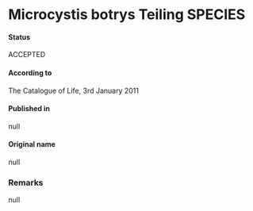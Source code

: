 Microcystis botrys Teiling SPECIES
=======

#### Status
ACCEPTED

#### According to
The Catalogue of Life, 3rd January 2011

#### Published in
null

#### Original name
null

### Remarks
null